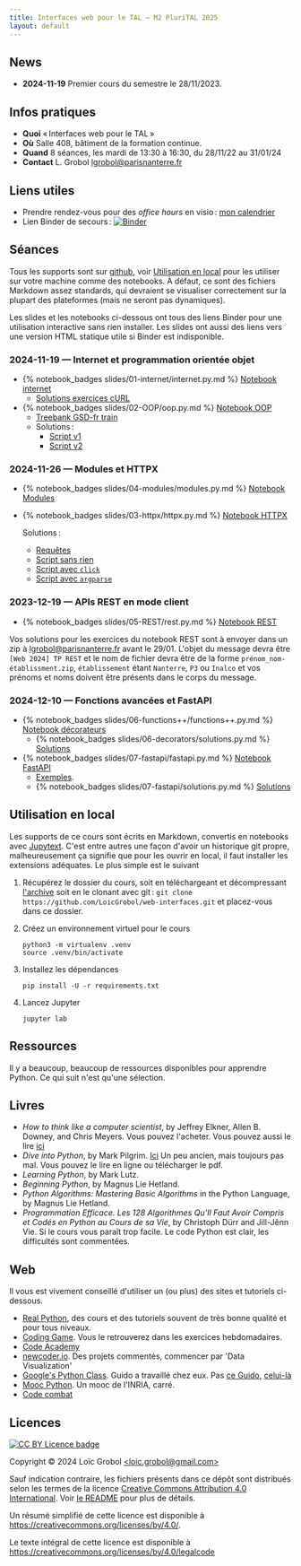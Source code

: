 ```yaml
---
title: Interfaces web pour le TAL — M2 PluriTAL 2025
layout: default
---
```



<!-- LTeX: language=fr -->

## News

- **2024-11-19** Premier cours du semestre le 28/11/2023.

## Infos pratiques

- **Quoi** « Interfaces web pour le TAL »
- **Où** Salle 408, bâtiment de la formation continue.
- **Quand** 8 séances, les mardi de 13:30 à 16:30, du 28/11/22 au 31/01/24
- **Contact** L. Grobol [<lgrobol@parisnanterre.fr>](mailto:lgrobol@parisnanterre.fr)

## Liens utiles

- Prendre rendez-vous pour des *office hours* en visio :
  [mon calendrier](https://calendar.app.google/N9oW2c9BzhXsWrrv9)
- Lien Binder de secours :
  [![Binder](https://mybinder.org/badge_logo.svg)](https://mybinder.org/v2/gh/LoicGrobol/web-interfaces/main)

## Séances

Tous les supports sont sur [github](https://github.com/loicgrobol/web-interfaces), voir
[Utilisation en local](#utilisation-en-local) pour les utiliser sur votre machine comme des
notebooks. À défaut, ce sont des fichiers Markdown assez standards, qui devraient se visualiser
correctement sur la plupart des plateformes (mais ne seront pas dynamiques).

Les slides et les notebooks ci-dessous ont tous des liens Binder pour une utilisation interactive
sans rien installer. Les slides ont aussi des liens vers une version HTML statique utile si Binder
est indisponible.

### 2024-11-19 — Internet et programmation orientée objet

- {% notebook_badges slides/01-internet/internet.py.md %} [Notebook
  internet]({{site.url}}{{site.baseurl}}/slides/01-internet/internet.py.ipynb)
  - [Solutions exercices cURL]({{site.url}}{{site.baseurl}}/slides/01-internet/curl.sh)
- {% notebook_badges slides/02-OOP/oop.py.md %} [Notebook
  OOP]({{site.url}}{{site.baseurl}}/slides/02-OOP/oop.py.ipynb)
  - [Treebank GSD-fr train]({{site.url}}{{site.baseurl}}/slides/02-OOP/data/fr_gsd-ud-train.conllu)
  - Solutions :
    - [Script v1]({{site.url}}{{site.baseurl}}/slides/02-OOP/correction_conllu_v1.py)
    - [Script v2]({{site.url}}{{site.baseurl}}/slides/02-OOP/correction_conllu_v2.py)

### 2024-11-26 — Modules et HTTPX

- {% notebook_badges slides/04-modules/modules.py.md %} [Notebook
  Modules]({{site.url}}{{site.baseurl}}/slides/04-modules/modules.py.ipynb)

- {% notebook_badges slides/03-httpx/httpx.py.md %} [Notebook
  HTTPX]({{site.url}}{{site.baseurl}}/slides/03-httpx/httpx.py.ipynb)
  
  Solutions :

  - [Requêtes]({{site.url}}{{site.baseurl}}/slides/03-httpx/solutions.py)
  - [Script sans rien]({{site.url}}{{site.baseurl}}/slides/03-httpx/requrl_base.py)
  - [Script avec `click`]({{site.url}}{{site.baseurl}}/slides/03-httpx/requrl_click.py)
  - [Script avec `argparse`]({{site.url}}{{site.baseurl}}/slides/03-httpx/requrl_argparse.py)

### 2023-12-19 — APIs REST en mode client

- {% notebook_badges slides/05-REST/rest.py.md %} [Notebook
  REST]({{site.url}}{{site.baseurl}}/slides/05-REST/rest.py.ipynb)

Vos solutions pour les exercices du notebook REST sont à envoyer dans un zip à
<lgrobol@parisnanterre.fr> avant le 29/01. L'objet du message devra être `[Web 2024] TP REST` et le
nom de fichier devra être de la forme `prénom_nom-établissment.zip`, `établissement` étant
`Nanterre`, `P3` ou `Inalco` et vos prénoms et noms doivent être présents dans le corps du message.

### 2024-12-10 — Fonctions avancées et FastAPI

- {% notebook_badges slides/06-functions++/functions++.py.md %} [Notebook
  décorateurs]({{site.url}}{{site.baseurl}}/slides/06-functions++/functions++.py.ipynb)
  - {% notebook_badges slides/06-decorators/solutions.py.md %}
    [Solutions]({{site.url}}{{site.baseurl}}/slides/06-functions++/solutions.py.ipynb)
- {% notebook_badges slides/07-fastapi/fastapi.py.md %} [Notebook
  FastAPI]({{site.url}}{{site.baseurl}}/slides/07-fastapi/fastapi.py.ipynb)
  - [Exemples](https://github.com/{{site.repository}}/tree/main/slides/07-fastapi/examples).
  - {% notebook_badges slides/07-fastapi/solutions.py.md %}
    [Solutions]({{site.url}}{{site.baseurl}}/slides/07-fastapi/solutions.py.ipynb)

## Utilisation en local

Les supports de ce cours sont écrits en Markdown, convertis en notebooks avec
[Jupytext](https://github.com/mwouts/jupytext). C'est entre autres une façon d'avoir un historique
git propre, malheureusement ça signifie que pour les ouvrir en local, il faut installer les
extensions adéquates. Le plus simple est le suivant

1. Récupérez le dossier du cours, soit en téléchargeant et décompressant
   [l'archive](https://github.com/LoicGrobol/web-interfaces/archive/refs/heads/main.zip)
   soit en le clonant avec git : `git clone
   https://github.com/LoicGrobol/web-interfaces.git` et placez-vous dans ce dossier.
2. Créez un environnement virtuel pour le cours

   ```console
   python3 -m virtualenv .venv
   source .venv/bin/activate
   ```

3. Installez les dépendances

   ```console
   pip install -U -r requirements.txt
   ```

4. Lancez Jupyter

   ```console
   jupyter lab
   ```

## Ressources

Il y a beaucoup, beaucoup de ressources disponibles pour apprendre Python. Ce qui suit n'est qu'une
sélection.

## Livres

- *How to think like a computer scientist*, by Jeffrey Elkner, Allen B. Downey, and Chris Meyers.
Vous pouvez l'acheter. Vous pouvez aussi le lire
[ici](http://openbookproject.net/thinkcs/python/english3e/)
- *Dive into Python*, by Mark Pilgrim. [Ici](http://www.diveintopython3.net/) Un peu ancien, mais
toujours pas mal. Vous pouvez le lire en ligne ou télécharger le pdf.
- *Learning Python*, by Mark Lutz.
- *Beginning Python*, by Magnus Lie Hetland.
- *Python Algorithms: Mastering Basic Algorithms* in the Python Language, by Magnus Lie Hetland.
- *Programmation Efficace. Les 128 Algorithmes Qu'Il Faut Avoir Compris et Codés en Python au Cours
  de sa Vie*, by Christoph Dürr and Jill-Jênn Vie. Si le cours vous paraît trop facile. Le code
  Python est clair, les difficultés sont commentées.

## Web

Il vous est vivement conseillé d'utiliser un (ou plus) des sites et tutoriels ci-dessous.

- [Real Python](https://realpython.com), des cours et des tutoriels souvent de très bonne qualité et
  pour tous niveaux.
- [Coding Game](https://www.codingame.com/home). Vous le retrouverez dans les exercices
  hebdomadaires.
- [Code Academy](https://www.codecademy.com/fr/learn/python)
- [newcoder.io](http://newcoder.io/). Des projets commentés, commencer par 'Data Visualization'
- [Google's Python Class](https://developers.google.com/edu/python/). Guido a travaillé chez eux.
  Pas [ce
  Guido](http://vignette2.wikia.nocookie.net/pixar/images/1/10/Guido.png/revision/latest?cb=20140314012724),
  [celui-là](https://en.wikipedia.org/wiki/Guido_van_Rossum#/media/File:Guido_van_Rossum_OSCON_2006.jpg)
- [Mooc Python](https://www.fun-mooc.fr/courses/inria/41001S03/session03/about#). Un mooc de
  l'INRIA, carré.
- [Code combat](https://codecombat.com/)

## Licences

[![CC BY Licence badge](https://i.creativecommons.org/l/by/4.0/88x31.png)](http://creativecommons.org/licenses/by/4.0/)

Copyright © 2024 Loïc Grobol [\<loic.grobol@gmail.com\>](mailto:loic.grobol@gmail.com)

Sauf indication contraire, les fichiers présents dans ce dépôt sont distribués selon les termes de
la licence [Creative Commons Attribution 4.0
International](https://creativecommons.org/licenses/by/4.0/). Voir [le README](README.md#Licences)
pour plus de détails.

Un résumé simplifié de cette licence est disponible à
<https://creativecommons.org/licenses/by/4.0/>.

Le texte intégral de cette licence est disponible à
<https://creativecommons.org/licenses/by/4.0/legalcode>
